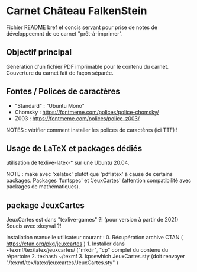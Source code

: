 # Carnet Château FalkenStein

Fichier README bref et concis servant pour prise de notes de développeemnt de ce carnet "prêt-à-imprimer". 

## Objectif principal

Génération d'un fichier PDF imprimable pour le contenu du carnet. 
Couverture du carnet fait de façon séparée. 

## Fontes / Polices de caractères

 - "Standard" : "Ubuntu Mono"
 - Chomsky : https://fontmeme.com/polices/police-chomsky/
 - Z003 : https://fontmeme.com/polices/police-z003/
 
NOTES : vérifier comment installer les polices de caractères (ici TTF) !

## Usage de LaTeX et packages dédiés

utilisation de texlive-latex-* sur une Ubuntu 20.04. 

NOTE : make avec 'xelatex' plutôt que 'pdflatex' à cause de certains packages. 
Packages 'fontspec' et 'JeuxCartes' (attention compatibilité avec packages de mathématiques). 

## package JeuxCartes

JeuxCartes est dans "texlive-games" ?! (pour version à partir de 2021)
Soucis avec xkeyval ?!

Installation manuelle utilisateur courant : 
	0. Récupération archive CTAN ( https://ctan.org/pkg/jeuxcartes )
	1. Installer dans ~texmf/tex/latex/jeuxcartes/ ("mkdir", "cp" complet du contenu du répertoire 
	2. texhash ~/texmf
	3. kpsewhich JeuxCartes.sty (doit renvoyer "<HOME>/texmf/tex/latex/jeuxcartes/JeuxCartes.sty" )

